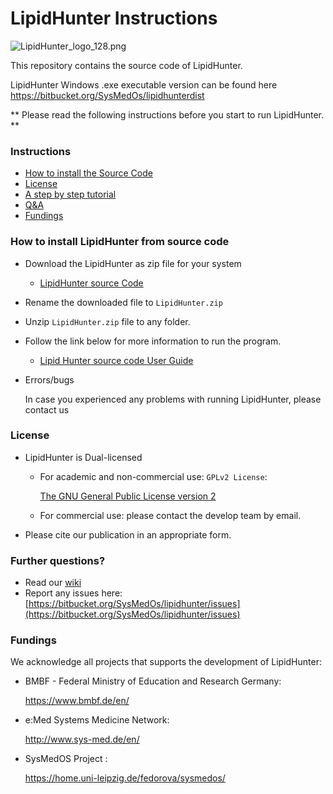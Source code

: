 # LipidHunter Instructions #

![LipidHunter_logo_128.png](https://bitbucket.org/repo/oGzkj4/images/583628216-LipidHunter_logo_128.png)

This repository contains the source code of LipidHunter.

LipidHunter Windows .exe executable version can be found here
https://bitbucket.org/SysMedOs/lipidhunterdist


** Please read the following instructions before you start to run LipidHunter. **

### Instructions ###

* [How to install the Source Code](#markdown-header-how-to-install-lipidhunter-from-source-code)
* [License](#markdown-header-license)
* [A step by step tutorial](https://bitbucket.org/SysMedOs/lipidhunter/wiki/Home)
* [Q&A](#markdown-header-further-questions)
* [Fundings](#markdown-header-fundings)



### How to install LipidHunter from source code ###
* Download the LipidHunter as zip file for your system

    + [LipidHunter source Code](https://bitbucket.org/SysMedOs/lipidhunter/wiki/Install%20the%20Source%20code)

* Rename the downloaded file to `LipidHunter.zip`
    
* Unzip `LipidHunter.zip` file to any folder.

* Follow the link below for more information to run the program.

    + [Lipid Hunter source code User Guide](https://bitbucket.org/SysMedOs/lipidhunter/wiki/Install%20the%20Source%20code)

* Errors/bugs
    
    In case you experienced any problems with running LipidHunter, please contact us 

### License ###

+ LipidHunter is Dual-licensed
    * For academic and non-commercial use: `GPLv2 License`: 
    
        [The GNU General Public License version 2](https://www.gnu.org/licenses/old-licenses/gpl-2.0.en.html)

    * For commercial use: please contact the develop team by email.

+ Please cite our publication in an appropriate form. 

### Further questions? ###

* Read our [wiki](https://bitbucket.org/SysMedOs/lipidhunter/wiki/Home)
* Report any issues here: [https://bitbucket.org/SysMedOs/lipidhunter/issues](https://bitbucket.org/SysMedOs/lipidhunter/issues)


### Fundings ###
We acknowledge all projects that supports the development of LipidHunter:

+ BMBF - Federal Ministry of Education and Research Germany:

    https://www.bmbf.de/en/

+ e:Med Systems Medicine Network:

    http://www.sys-med.de/en/

+ SysMedOS Project : 

    https://home.uni-leipzig.de/fedorova/sysmedos/